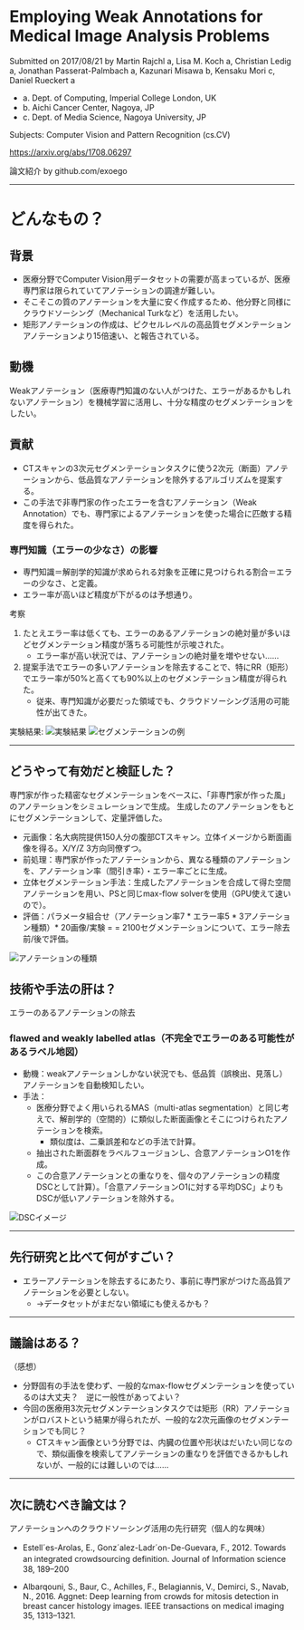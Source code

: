 Employing Weak Annotations for Medical Image Analysis Problems
===

Submitted on 2017/08/21
by Martin Rajchl a, Lisa M. Koch a, Christian Ledig a, Jonathan Passerat-Palmbach a, Kazunari Misawa b, Kensaku Mori c, Daniel Rueckert a
* a. Dept. of Computing, Imperial College London, UK
* b. Aichi Cancer Center, Nagoya, JP
* c. Dept. of Media Science, Nagoya University, JP

Subjects: Computer Vision and Pattern Recognition (cs.CV)

https://arxiv.org/abs/1708.06297

論文紹介 by github.com/exoego

---

# どんなもの？

## 背景

* 医療分野でComputer Vision用データセットの需要が高まっているが、医療専門家は限られていてアノテーションの調達が難しい。
* そこそこの質のアノテーションを大量に安く作成するため、他分野と同様にクラウドソーシング（Mechanical Turkなど）を活用したい。
* 矩形アノテーションの作成は、ピクセルレベルの高品質セグメンテーションアノテーションより15倍速い、と報告されている。

## 動機

Weakアノテーション（医療専門知識のない人がつけた、エラーがあるかもしれないアノテーション）を機械学習に活用し、十分な精度のセグメンテーションをしたい。

## 貢献

* CTスキャンの3次元セグメンテーションタスクに使う2次元（断面）アノテーションから、低品質なアノテーションを除外するアルゴリズムを提案する。
* この手法で非専門家の作ったエラーを含むアノテーション（Weak Annotation）でも、専門家によるアノテーションを使った場合に匹敵する精度を得られた。

### 専門知識（エラーの少なさ）の影響

* 専門知識＝解剖学的知識が求められる対象を正確に見つけられる割合＝エラーの少なさ、と定義。
* エラー率が高いほど精度が下がるのは予想通り。

考察
1. たとえエラー率は低くても、エラーのあるアノテーションの絶対量が多いほどセグメンテーション精度が落ちる可能性が示唆された。
	* エラー率が高い状況では、アノテーションの絶対量を増やせない……
2. 提案手法でエラーの多いアノテーションを除去することで、特にRR（矩形）でエラー率が50%と高くても90%以上のセグメンテーション精度が得られた。
	* 従来、専門知識が必要だった領域でも、クラウドソーシング活用の可能性が出てきた。


実験結果:
![実験結果](https://image.ibb.co/ekw6xH/2018_04_12_180310.jpg)
![セグメンテーションの例](https://image.ibb.co/mdWvrc/2018_04_12_175724.jpg)


---

## どうやって有効だと検証した？

専門家が作った精密なセグメンテーションをベースに、「非専門家が作った風」のアノテーションをシミュレーションで生成。
生成したのアノテーションをもとにセグメンテーションして、定量評価した。

* 元画像：名大病院提供150人分の腹部CTスキャン。立体イメージから断面画像を得る。X/Y/Z 3方向同僚ずつ。
* 前処理：専門家が作ったアノテーションから、異なる種類のアノテーションを、アノテーション率（間引き率）・エラー率ごとに生成。	
* 立体セグメンテーション手法：生成したアノテーションを合成して得た空間アノテーションを用い、PSと同じmax-flow solverを使用（GPU使えて速いので）。
* 評価：パラメータ組合せ（アノテーション率7 * エラー率5 * 3アノテーション種類）* 20画像/実験 = = 2100セグメンテーションについて、エラー除去前/後で評価。

![アノテーションの種類](https://image.ibb.co/i3Mjjx/2018_04_12_175818.jpg)

## 技術や手法の肝は？

エラーのあるアノテーションの除去

### flawed and weakly labelled atlas（不完全でエラーのある可能性があるラベル地図）

* 動機：weakアノテーションしかない状況でも、低品質（誤検出、見落し）アノテーションを自動検知したい。
* 手法：
	* 医療分野でよく用いられるMAS（multi-atlas segmentation）と同じ考えで、解剖学的（空間的）に類似した断面画像とそこにつけられたアノテーションを検索。
		* 類似度は、二乗誤差和などの手法で計算。
	* 抽出された断面群をラベルフュージョンし、合意アノテーションO1を作成。
	* この合意アノテーションとの重なりを、個々のアノテーションの精度DSCとして計算）。「合意アノテーションO1に対する平均DSC」よりもDSCが低いアノテーションを除外する。

![DSCイメージ](https://image.ibb.co/knp4jx/2018_04_12_180321.jpg)

---

## 先行研究と比べて何がすごい？

* エラーアノテーションを除去するにあたり、事前に専門家がつけた高品質アノテーションを必要としない。
	* →データセットがまだない領域にも使えるかも？

---

## 議論はある？

（感想）
* 分野固有の手法を使わず、一般的なmax-flowセグメンテーションを使っているのは大丈夫？　逆に一般性があってよい？
* 今回の医療用3次元セグメンテーションタスクでは矩形（RR）アノテーションがロバストという結果が得られたが、一般的な2次元画像のセグメンテーションでも同じ？
    * CTスキャン画像という分野では、内臓の位置や形状はだいたい同じなので、類似画像を検索してアノテーションの重なりを評価できるかもしれないが、一般的には難しいのでは……


---

## 次に読むべき論文は？

アノテーションへのクラウドソーシング活用の先行研究（個人的な興味）

+ Estell´es-Arolas, E., Gonz´alez-Ladr´on-De-Guevara, F., 2012. Towards　an integrated crowdsourcing definition. Journal of Information science　38, 189–200
* Albarqouni, S., Baur, C., Achilles, F., Belagiannis, V., Demirci, S., Navab, N., 2016. Aggnet: Deep learning from crowds for mitosis detection in breast cancer histology images. IEEE transactions on medical imaging 35, 1313–1321.
